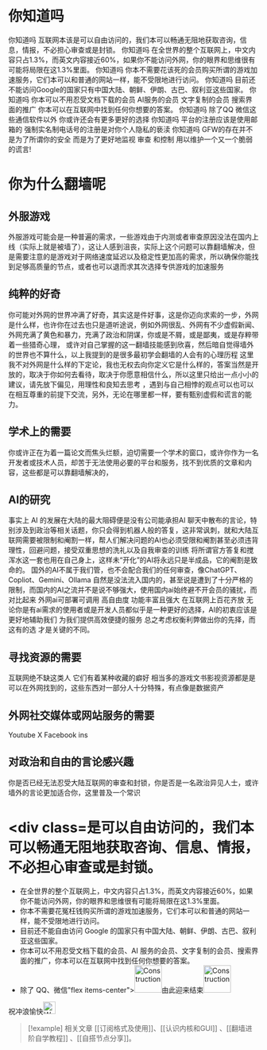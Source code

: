 # 你知道吗
你知道吗 互联网本该是可以自由访问的，我们本可以畅通无阻地获取咨询，信息，情报，不必担心审查或是封锁。
你知道吗 在全世界的整个互联网上，中文内容只占1.3%，而英文内容接近60%，如果你不能访问外网，你的眼界和思维很有可能将局限在这1.3%里面。
你知道吗 你本不需要花该死的会员购买所谓的游戏加速服务，它们本可以和普通的网站一样，能不受限地进行访问。
你知道吗 目前还不能访问Google的国家只有中国大陆、朝鲜、伊朗、古巴、叙利亚这些国家。
你知道吗 你本可以不用忍受文档下载的会员 AI服务的会员 文字复制的会员 搜索界面的推广 你本可以在互联网中找到任何你想要的答案。
你知道吗 除了QQ 微信这些通信软件以外 你或许还会有更多更好的选择
你知道吗 平台的注册应该是使用邮箱的 强制实名制电话号的注册是对你个人隐私的亵渎
你知道吗 GFW的存在并不是为了所谓你的安全 而是为了更好地监视 审查 和控制 用以维护一个又一个脆弱的谎言!
# 你为什么翻墙呢

## 外服游戏
外服游戏可能会是一种普遍的需求，一些游戏由于内测或者审查原因没法在国内上线（实际上就是被墙了），这让人感到沮丧，实际上这个问题可以靠翻墙解决，但是需要注意的是游戏对于网络速度延迟以及稳定性更加高的需求，所以确保你能找到足够高质量的节点，或者也可以退而求其次选择专供游戏的加速服务
## 纯粹的好奇
你可能对外网的世界冲满了好奇，其实这是件好事，这是你迈向求索的一步，外网是什么样，也许你在过去也只是道听途说，例如外网很乱、外网有不少虚假新闻、外网充满了黄色和暴力，充满了政治和阴谋，你或是不屑，或是鄙夷，或是存粹带着一些猎奇心理， 或许对自己掌握的这一翻墙技能感到欣喜，然后暗自觉得墙外的世界也不算什么，以上我提到的是很多最初学会翻墙的人会有的心理历程 这里我不对外网是什么样的下定论，我也无权去向你定义它是什么样的，答案当然是开放的，取决于你如何去看待，取决于你愿意相信什么，所以这里只给出一点小小的建议，请先放下偏见，用理性和良知去思考 ，遇到与自己相悖的观点可以也可以在相互尊重的前提下交流，另外，无论在哪里都一样，要有甄别虚假和谎言的能力。
## 学术上的需要
你或许正在为着一篇论文而焦头烂额，迫切需要一个学术的窗口，或许你作为一名开发者或技术人员，却苦于无法使用必要的平台和服务，找不到优质的文章和内容，这些都是可以靠翻墙解决的，

## AI的研究
事实上 AI 的发展在大陆的最大阻碍便是没有公司能承担AI 聊天中散布的言论，特别涉及到政治等相关话题，你只会得到机器人般的答复，这非常讽刺，就和大陆互联网需要被限制和阉割一样，帮人们解决问题的AI也必须受限和阉割甚至必须违背理性，回避问题，接受双重思想的洗礼以及自我审查的训练 将所谓官方答复和搅浑水这一套也用在自己身上，这样未“开化”的AI将永远只是半成品，它的阉割是致命的。
国外的AI不属于我们管，也不会配合我们的任何审查，像ChatGPT、Copliot、Gemini、Ollama 自然是没法流入国内的，甚至说是遭到了十分严格的限制，而国内的AI之流并不是说不够强大，使用国内ai始终避不开会员的骚扰，而对比起来 外网ai可部署可调用 高自由度 功能丰富且强大 在互联网上百花齐放 无论你是有ai需求的使用者或是开发人员都似乎是一种更好的选择，AI的初衷应该是更好地辅助我们 为我们提供高效便捷的服务 总之考虑权衡利弊做出你的先择，而这有的选 才是关键的不同。
## 寻找资源的需要
互联网绝不缺这类人 它们有着某种收藏的癖好  相当多的游戏文书影视资源都是是可以在外网找到的，这些东西对一部分人十分特殊，有点像是数据资产
## 外网社交媒体或网站服务的需要

Youtube X Facebook  ins

## 对政治和自由的言论感兴趣
你是否已经无法忍受大陆互联网的审查和封锁，你是否是一名政治异见人士，或许墙外的言论更加适合你，这里普及一个常识
# <div class=是可以自由访问的，我们本可以畅通无阻地获取咨询、信息、情报，不必担心审查或是封锁。
* 在全世界的整个互联网上，中文内容只占1.3%，而英文内容接近60%，如果你不能访问外网，你的眼界和思维很有可能将局限在这1.3%里面。
* 你本不需要花冤枉钱购买所谓的游戏加速服务，它们本可以和普通的网站一样，能不受限地进行访问。
* 目前还不能自由访问 Google 的国家只有中国大陆、朝鲜、伊朗、古巴、叙利亚这些国家。
* 你本可以不用忍受文档下载的会员、AI 服务的会员、文字复制的会员、搜索界面的推广，你本可以在互联网中找到任何你想要的答案。
* 除了 QQ、微信"flex items-center"><img src="https://flowershow.youzhidanbairu.cloudns.biz/assets/Construction.png" alt="Construction" width="55" height="auto" class="m-0" /><span class="animate-move-bg bg-gradient-to-r from-[#2CD5FFFF] via-[#349CEBFF] to-[#2CD5FFFF] bg-[length:400%] bg-clip-text text-transparent">由此迎来结束</span><img src="https://flowershow.youzhidanbairu.cloudns.biz/assets/Construction.png" alt="Construction" width="55" height="auto" class="m-0" /></div>
<div class="flex items-center">祝冲浪愉快<img src="https://flowershow.youzhidanbairu.cloudns.biz/assets/Woman%20Surfing%20Medium-Light%20Skin%20Tone.png" alt="Woman Surfing Medium-Light Skin Tone" width="25" height="25" class="m-0"/></div>

> [!example] 相关文章
> [[订阅格式及使用]]、[[认识内核和GUI]] 、[[翻墙进阶自学教程]] 、[[自搭节点分享]]。